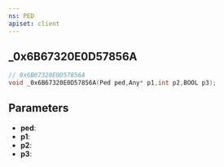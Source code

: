 ```yaml
---
ns: PED
apiset: client
---
```

## _0x6B67320E0D57856A

```c
// 0x6B67320E0D57856A
void _0x6B67320E0D57856A(Ped ped,Any* p1,int p2,BOOL p3);
```


## Parameters
* **ped**:
* **p1**:
* **p2**:
* **p3**:



